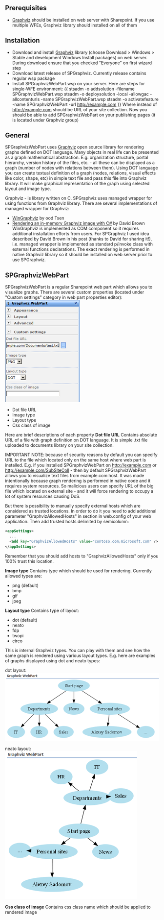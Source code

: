 ## Prerequisites
* [Graphviz](http://www.graphviz.org) should be installed on web server with Sharepoint. If you use multiple WFEs, Graphviz library should installed on all of them

## Installation
- Download and install [Graphviz](http://www.graphviz.org) library (choose Download > Windows > Stable and development Windows Install packages) on web server. During download ensure that you checked "Everyone" on first wizard step
- Download latest release of SPGraphviz. Currently release contains regular wsp package
- Install SPGraphvizWebPart.wsp on your server. Here are steps for single-WFE environment:
{{ 
stsadm -o addsolution -filename SPGraphvizWebPart.wsp
stsadm -o deploysolution -local -allowgac -allcontenturls -name SPGraphvizWebPart.wsp
stsadm -o activatefeature -name SPGraphvizWebPart -url http://example.com
}}
Where instead of http://example.com should be URL of your site collection. Now you should be able to add SPGraphvizWebPart on your publishing pages (it is located under Graphviz group)

## General
SPGraphvizWebPart uses [Graphviz](http://www.graphviz.org) open source library for rendering graphs defined on DOT language. Many objects in real life can be presented as a graph mathematical abstraction. E.g. organization structure, portal hierarchy, version history of the files, etc. - all these can be displayed as a graph (number of nodes with relations between them). Using DOT language you can create textual definition of a graph (nodes, relations, visual effects like color, shape, etc) in simple text file and pass this file into Graphviz library. It will make graphical representation of the graph using selected layout and image type.

Graphviz - is library written on C. SPGraphviz uses managed wrapper for using functions from Graphviz library. There are several implementations of managed wrapper for Graphviz:
* [WinGraphviz](http://wingraphviz.sourceforge.net/wingraphviz) by ood Tsen
* [Rendering an in-memory Graphviz image with C#](http://implicitoperator.com/blog/2009/12/24/rendering-an-in-memory-graphviz-image-with-c.html) by David Brown
WinGraphviz is implemented as COM component so it requires additional installation efforts from users. For SPGraphviz I used idea described by David Brown in his post (thanks to David for sharing it!), i.e. managed wrapper is implemented as standard p/invoke class with external functions declarations. The exact rendering is performed in native Graphviz library so it should be installed on web server prior to use SPGraphviz.

## SPGraphvizWebPart
SPGraphvizWebPart is a regular Sharepoint web part which allows you to visualize graphs. There are several custom properties (located under "Custom settings" category in web part properties editor):
![](Documentation_properties.png)

* Dot file URL
* Image type
* Layout type
* Css class of image

Here are brief descriptions of each property
**Dot file URL**
Contains absolute URL of a file with graph definition on DOT language. It is simple .txt file uploaded to documents library on your site collection.

IMPORTANT NOTE: because of security reasons by default you can specify URL to the file which located only on the same host where web part is installed. E.g. if you installed SPGraphvizWebPart on http://example.com or http://example.com/SubSiteColl - then by default SPGraphvizWebPart allows you to visualize text files from example.com host. It was made intentionally because graph rendering is performed in native code and it requires system resources. So malicious users can specify URL of the big file which located on external site - and it will force rendering to occupy a lot of system resources causing DoS.

But there is possibility to manually specify external hosts which are considered as trusted locations. In order to do it you need to add additional parameter "GraphvizAllowedHosts" in <appSettings> section in web.config of your web application. Then add trusted hosts delimited by semicolumn:
```xml
<appSettings>
  ...
  <add key="GraphvizAllowedHosts" value="contoso.com;microsoft.com" />
</appSettings>
```
Remember that you should add hosts to "GraphvizAllowedHosts" only if you 100% trust this location.

**Image type**
Contains type which should be used for rendering. Currently allowed types are:
* png (default)
* bmp
* gif
* jpeg

**Layout type**
Contains type of layout:
* dot (default)
* neato
* fdp
* twopi
* circo

This is internal Graphviz types. You can play with them and see how the same graph is rendered using various layout types. E.g. here are examples of graphs displayed using dot and neato types:

dot layout:
![](Documentation_graph1.png)

neato layout:
![](Documentation_graph2.png)

**Css class of image**
Contains css class name which should be applied to rendered image
